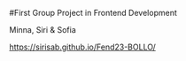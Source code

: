 #First Group Project in Frontend Development

Minna, Siri & Sofia

https://sirisab.github.io/Fend23-BOLLO/
